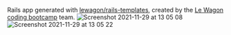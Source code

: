 Rails app generated with [lewagon/rails-templates](https://github.com/lewagon/rails-templates), created by the [Le Wagon coding bootcamp](https://www.lewagon.com) team.
![Screenshot 2021-11-29 at 13 05 08](https://user-images.githubusercontent.com/88334281/143838745-d0750aff-cda6-4699-a115-ef276f5efa9a.png)
![Screenshot 2021-11-29 at 13 05 22](https://user-images.githubusercontent.com/88334281/143838775-8a57aab2-331a-46c9-b097-4ce463f9eb75.png)
